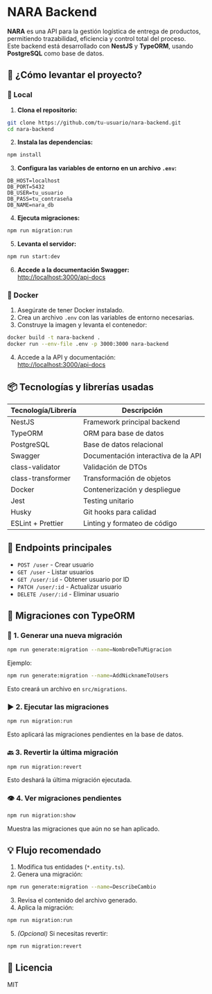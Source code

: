 # NARA Backend

**NARA** es una API para la gestión logística de entrega de productos, permitiendo trazabilidad, eficiencia y control total del proceso.  
Este backend está desarrollado con **NestJS** y **TypeORM**, usando **PostgreSQL** como base de datos.


## 🚀 ¿Cómo levantar el proyecto?

### 🔧 Local

1. **Clona el repositorio:**
  ```bash
  git clone https://github.com/tu-usuario/nara-backend.git
  cd nara-backend
  ```

2. **Instala las dependencias:**
  ```bash
  npm install
  ```

3. **Configura las variables de entorno en un archivo `.env`:**
  ```
  DB_HOST=localhost
  DB_PORT=5432
  DB_USER=tu_usuario
  DB_PASS=tu_contraseña
  DB_NAME=nara_db
  ```

4. **Ejecuta migraciones:**
  ```bash
  npm run migration:run
  ```

5. **Levanta el servidor:**
  ```bash
  npm run start:dev
  ```

6. **Accede a la documentación Swagger:**  
  [http://localhost:3000/api-docs](http://localhost:3000/api-docs)



### 🐳 Docker

1. Asegúrate de tener Docker instalado.
2. Crea un archivo `.env` con las variables de entorno necesarias.
3. Construye la imagen y levanta el contenedor:
  ```bash
  docker build -t nara-backend .
  docker run --env-file .env -p 3000:3000 nara-backend
  ```
4. Accede a la API y documentación:  
  [http://localhost:3000/api-docs](http://localhost:3000/api-docs)



## 📦 Tecnologías y librerías usadas

| Tecnología/Librería   | Descripción                        |
|-----------------------|------------------------------------|
| NestJS                | Framework principal backend        |
| TypeORM               | ORM para base de datos             | 
| PostgreSQL            | Base de datos relacional           | 
| Swagger               | Documentación interactiva de la API|
| class-validator       | Validación de DTOs                 | 
| class-transformer     | Transformación de objetos          |
| Docker                | Contenerización y despliegue       | 
| Jest                  | Testing unitario                   | 
| Husky                 | Git hooks para calidad             | 
| ESLint + Prettier     | Linting y formateo de código       | 



## 📖 Endpoints principales

- `POST /user` - Crear usuario
- `GET /user` - Listar usuarios
- `GET /user/:id` - Obtener usuario por ID
- `PATCH /user/:id` - Actualizar usuario
- `DELETE /user/:id` - Eliminar usuario



## 🔄 Migraciones con TypeORM

### 📅 1. Generar una nueva migración

```bash
npm run generate:migration --name=NombreDeTuMigracion
```
Ejemplo:
```bash
npm run generate:migration --name=AddNicknameToUsers
```
Esto creará un archivo en `src/migrations`.



### ▶️ 2. Ejecutar las migraciones

```bash
npm run migration:run
```
Esto aplicará las migraciones pendientes en la base de datos.


### 🔙 3. Revertir la última migración

```bash
npm run migration:revert
```
Esto deshará la última migración ejecutada.



### 👁️ 4. Ver migraciones pendientes

```bash
npm run migration:show
```
Muestra las migraciones que aún no se han aplicado.



## 💡 Flujo recomendado

1. Modifica tus entidades (`*.entity.ts`).
2. Genera una migración:
  ```bash
  npm run generate:migration --name=DescribeCambio
  ```
3. Revisa el contenido del archivo generado.
4. Aplica la migración:
  ```bash
  npm run migration:run
  ```
5. *(Opcional)* Si necesitas revertir:
  ```bash
  npm run migration:revert
  ```



## 📄 Licencia

MIT

